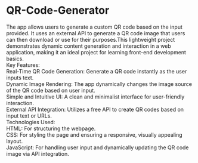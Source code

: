 # QR-Code-Generator
The app allows users to generate a custom QR code based on the input provided. It uses an external API to generate a QR code image that users can then download or use for their purposes.This lightweight project demonstrates dynamic content generation and interaction in a web application, making it an ideal project for learning front-end development basics.
<br>
Key Features:<br>
Real-Time QR Code Generation: Generate a QR code instantly as the user inputs text.<br>
Dynamic Image Rendering: The app dynamically changes the image source of the QR code based on user input.<br>
Simple and Intuitive UI: A clean and minimalist interface for user-friendly interaction.<br>
External API Integration: Utilizes a free API to create QR codes based on input text or URLs.<br>
Technologies Used:<br>
HTML: For structuring the webpage.<br>
CSS: For styling the page and ensuring a responsive, visually appealing layout.<br>
JavaScript: For handling user input and dynamically updating the QR code image via API integration.<br>
